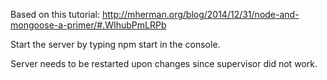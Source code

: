 Based on this tutorial:
http://mherman.org/blog/2014/12/31/node-and-mongoose-a-primer/#.WIhubPmLRPb

Start the server by typing npm start in the console.

Server needs to be restarted upon changes since supervisor did not work.
